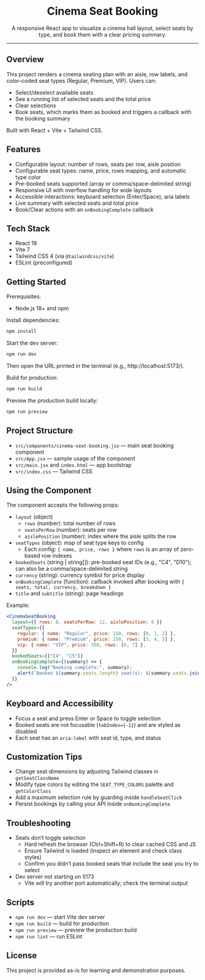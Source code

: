 <div align="center">

# Cinema Seat Booking

A responsive React app to visualize a cinema hall layout, select seats by type, and book them with a clear pricing summary.

</div>

---

## Overview

This project renders a cinema seating plan with an aisle, row labels, and color-coded seat types (Regular, Premium, VIP). Users can:
- Select/deselect available seats
- See a running list of selected seats and the total price
- Clear selections
- Book seats, which marks them as booked and triggers a callback with the booking summary

Built with React + Vite + Tailwind CSS.

## Features

- Configurable layout: number of rows, seats per row, aisle position
- Configurable seat types: name, price, rows mapping, and automatic type color
- Pre-booked seats supported (array or comma/space-delimited string)
- Responsive UI with overflow handling for wide layouts
- Accessible interactions: keyboard selection (Enter/Space), aria labels
- Live summary with selected seats and total price
- Book/Clear actions with an `onBookingComplete` callback

## Tech Stack

- React 19
- Vite 7
- Tailwind CSS 4 (via `@tailwindcss/vite`)
- ESLint (preconfigured)

## Getting Started

Prerequisites:
- Node.js 18+ and npm

Install dependencies:
```bash
npm install
```

Start the dev server:
```bash
npm run dev
```
Then open the URL printed in the terminal (e.g., http://localhost:5173/).

Build for production:
```bash
npm run build
```

Preview the production build locally:
```bash
npm run preview
```

## Project Structure

- `src/components/cinema-seat-booking.jsx` — main seat booking component
- `src/App.jsx` — sample usage of the component
- `src/main.jsx` and `index.html` — app bootstrap
- `src/index.css` — Tailwind CSS

## Using the Component

The component accepts the following props:

- `layout` (object)
  - `rows` (number): total number of rows
  - `seatsPerRow` (number): seats per row
  - `aislePosition` (number): index where the aisle splits the row
- `seatTypes` (object): map of seat type keys to config
  - Each config: `{ name, price, rows }` where `rows` is an array of zero-based row indexes
- `bookedSeats` (string | string[]): pre-booked seat IDs (e.g., "C4", "D10"); can also be a comma/space-delimited string
- `currency` (string): currency symbol for price display
- `onBookingComplete` (function): callback invoked after booking with `{ seats, total, currency, breakdown }`
- `title` and `subtitle` (string): page headings

Example:
```jsx
<CinemaSeatBooking
  layout={{ rows: 8, seatsPerRow: 12, aislePosition: 8 }}
  seatTypes={{
    regular: { name: "Regular", price: 150, rows: [0, 1, 2] },
    premium: { name: "Premium", price: 250, rows: [3, 4, 5] },
    vip: { name: "VIP", price: 350, rows: [6, 7] },
  }}
  bookedSeats={["C4", "C5"]}
  onBookingComplete={(summary) => {
    console.log("Booking complete:", summary);
    alert(`Booked ${summary.seats.length} seat(s): ${summary.seats.join(", ")}\nTotal: ${summary.currency}${summary.total}`);
  }}
/>
```

## Keyboard and Accessibility

- Focus a seat and press Enter or Space to toggle selection
- Booked seats are not focusable (`tabIndex={-1}`) and are styled as disabled
- Each seat has an `aria-label` with seat id, type, and status

## Customization Tips

- Change seat dimensions by adjusting Tailwind classes in `getSeatClassName`
- Modify type colors by editing the `SEAT_TYPE_COLORS` palette and `getColorClass`
- Add a maximum selection rule by guarding inside `handleSeatClick`
- Persist bookings by calling your API inside `onBookingComplete`

## Troubleshooting

- Seats don’t toggle selection
  - Hard refresh the browser (Ctrl+Shift+R) to clear cached CSS and JS
  - Ensure Tailwind is loaded (inspect an element and check class styles)
  - Confirm you didn’t pass booked seats that include the seat you try to select
- Dev server not starting on 5173
  - Vite will try another port automatically; check the terminal output

## Scripts

- `npm run dev` — start Vite dev server
- `npm run build` — build for production
- `npm run preview` — preview the production build
- `npm run lint` — run ESLint

## License

This project is provided as-is for learning and demonstration purposes.
